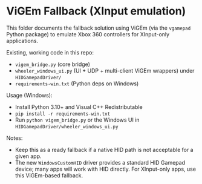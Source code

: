 # ViGEm Fallback (XInput emulation)

This folder documents the fallback solution using ViGEm (via the `vgamepad` Python
package) to emulate Xbox 360 controllers for XInput-only applications.

Existing, working code in this repo:
- `vigem_bridge.py` (core bridge)
- `wheeler_windows_ui.py` (UI + UDP + multi-client ViGEm wrappers) under `HIDGamepadDriver/`
- `requirements-win.txt` (Python deps on Windows)

Usage (Windows):
- Install Python 3.10+ and Visual C++ Redistributable
- `pip install -r requirements-win.txt`
- Run `python vigem_bridge.py` or the Windows UI in `HIDGamepadDriver/wheeler_windows_ui.py`

Notes:
- Keep this as a ready fallback if a native HID path is not acceptable for a given app.
- The new `WindowsCustomHID` driver provides a standard HID Gamepad device; many apps will
  work with HID directly. For XInput-only apps, use this ViGEm-based fallback.


